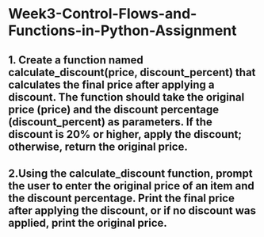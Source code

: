 # Week3-Control-Flows-and-Functions-in-Python-Assignment

## 1. Create a function named calculate_discount(price, discount_percent) that calculates the final price after applying a discount. The function should take the original price (price) and the discount percentage (discount_percent) as parameters. If the discount is 20% or higher, apply the discount; otherwise, return the original price.

## 2.Using the calculate_discount function, prompt the user to enter the original price of an item and the discount percentage. Print the final price after applying the discount, or if no discount was applied, print the original price.